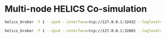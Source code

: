 # Multi-node HELICS Co-simulation

```bash
helics_broker -f 1 --ipv4 --interface=tcp://127.0.0.1:32432 --loglevel=7 --broker_address=tcp://127.0.0.1:12345
```

```bash
helics_broker -f 1 --ipv4 --interface=tcp://127.0.0.1:32865 --loglevel=7 --broker_address=tcp://127.0.0.1:12345
```

